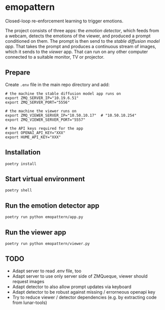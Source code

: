 # emopattern

Closed-loop re-enforcement learning to trigger emotions.

The project consists of three apps: the _emotion detector_, which feeds from a webcam, detects the emotions of the viewer, and produced a prompt conditioned on them. The prompt is then send to the _stable diffusion model app_. That takes the prompt and produces a continuous stream of images, which it sends to the _viewer_ app. That can run on any other computer connected to a suitable monitor, TV or projector.

## Prepare

Create `.env` file in the main repo directory and add:

```
# the machine the stable diffusion model app runs on
export ZMQ_SERVER_IP="10.19.6.51"
export ZMQ_SERVER_PORT="5556"

# the machine the viewer runs on
export ZMQ_VIEWER_SERVER_IP="10.50.10.17"  # "10.50.10.254"
export ZMQ_VIEWER_SERVER_PORT="5557"

# the API keys required for the app
export OPENAI_API_KEY="XXX"
export HUME_API_KEY="XXX"
```

## Installation

`poetry install`

## Start virtual environment

`poetry shell`

## Run the emotion detector app

`poetry run python emopattern/app.py`

## Run the viewer app

`poetry run python emopattern/viewer.py`


## TODO

- Adapt server to read .env file, too
- Adapt server to use only server side of ZMQueque, viewer should request images
- Adapt detector to also allow prompt updates via keyboard
- Adapt detector to be robust against missing / errorneous openapi key
- Try to reduce viewer / detector dependencies (e.g. by extracting code from lunar-tools)